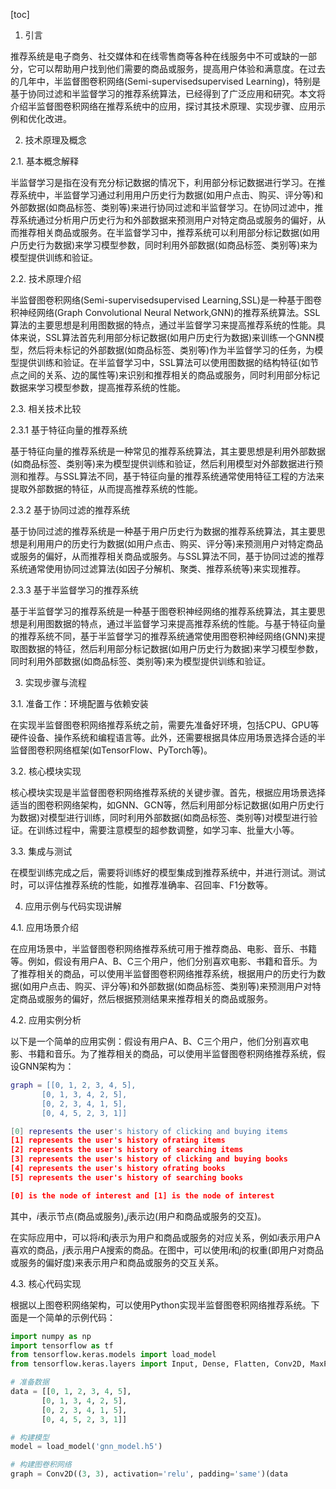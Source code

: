 
[toc]                    
                
                
1. 引言

推荐系统是电子商务、社交媒体和在线零售商等各种在线服务中不可或缺的一部分，它可以帮助用户找到他们需要的商品或服务，提高用户体验和满意度。在过去的几年中，半监督图卷积网络(Semi-supervisedsupervised Learning)，特别是基于协同过滤和半监督学习的推荐系统算法，已经得到了广泛应用和研究。本文将介绍半监督图卷积网络在推荐系统中的应用，探讨其技术原理、实现步骤、应用示例和优化改进。

2. 技术原理及概念

2.1. 基本概念解释

半监督学习是指在没有充分标记数据的情况下，利用部分标记数据进行学习。在推荐系统中，半监督学习通过利用用户历史行为数据(如用户点击、购买、评分等)和外部数据(如商品标签、类别等)来进行协同过滤和半监督学习。在协同过滤中，推荐系统通过分析用户历史行为和外部数据来预测用户对特定商品或服务的偏好，从而推荐相关商品或服务。在半监督学习中，推荐系统可以利用部分标记数据(如用户历史行为数据)来学习模型参数，同时利用外部数据(如商品标签、类别等)来为模型提供训练和验证。

2.2. 技术原理介绍

半监督图卷积网络(Semi-supervisedsupervised Learning,SSL)是一种基于图卷积神经网络(Graph Convolutional Neural Network,GNN)的推荐系统算法。SSL算法的主要思想是利用图数据的特点，通过半监督学习来提高推荐系统的性能。具体来说，SSL算法首先利用部分标记数据(如用户历史行为数据)来训练一个GNN模型，然后将未标记的外部数据(如商品标签、类别等)作为半监督学习的任务，为模型提供训练和验证。在半监督学习中，SSL算法可以使用图数据的结构特征(如节点之间的关系、边的属性等)来识别和推荐相关的商品或服务，同时利用部分标记数据来学习模型参数，提高推荐系统的性能。

2.3. 相关技术比较

2.3.1 基于特征向量的推荐系统

基于特征向量的推荐系统是一种常见的推荐系统算法，其主要思想是利用外部数据(如商品标签、类别等)来为模型提供训练和验证，然后利用模型对外部数据进行预测和推荐。与SSL算法不同，基于特征向量的推荐系统通常使用特征工程的方法来提取外部数据的特征，从而提高推荐系统的性能。

2.3.2 基于协同过滤的推荐系统

基于协同过滤的推荐系统是一种基于用户历史行为数据的推荐系统算法，其主要思想是利用用户的历史行为数据(如用户点击、购买、评分等)来预测用户对特定商品或服务的偏好，从而推荐相关商品或服务。与SSL算法不同，基于协同过滤的推荐系统通常使用协同过滤算法(如因子分解机、聚类、推荐系统等)来实现推荐。

2.3.3 基于半监督学习的推荐系统

基于半监督学习的推荐系统是一种基于图卷积神经网络的推荐系统算法，其主要思想是利用图数据的特点，通过半监督学习来提高推荐系统的性能。与基于特征向量的推荐系统不同，基于半监督学习的推荐系统通常使用图卷积神经网络(GNN)来提取图数据的特征，然后利用部分标记数据(如用户历史行为数据)来学习模型参数，同时利用外部数据(如商品标签、类别等)来为模型提供训练和验证。

3. 实现步骤与流程

3.1. 准备工作：环境配置与依赖安装

在实现半监督图卷积网络推荐系统之前，需要先准备好环境，包括CPU、GPU等硬件设备、操作系统和编程语言等。此外，还需要根据具体应用场景选择合适的半监督图卷积网络框架(如TensorFlow、PyTorch等)。

3.2. 核心模块实现

核心模块实现是半监督图卷积网络推荐系统的关键步骤。首先，根据应用场景选择适当的图卷积网络架构，如GNN、GCN等，然后利用部分标记数据(如用户历史行为数据)对模型进行训练，同时利用外部数据(如商品标签、类别等)对模型进行验证。在训练过程中，需要注意模型的超参数调整，如学习率、批量大小等。

3.3. 集成与测试

在模型训练完成之后，需要将训练好的模型集成到推荐系统中，并进行测试。测试时，可以评估推荐系统的性能，如推荐准确率、召回率、F1分数等。

4. 应用示例与代码实现讲解

4.1. 应用场景介绍

在应用场景中，半监督图卷积网络推荐系统可用于推荐商品、电影、音乐、书籍等。例如，假设有用户A、B、C三个用户，他们分别喜欢电影、书籍和音乐。为了推荐相关的商品，可以使用半监督图卷积网络推荐系统，根据用户的历史行为数据(如用户点击、购买、评分等)和外部数据(如商品标签、类别等)来预测用户对特定商品或服务的偏好，然后根据预测结果来推荐相关的商品或服务。

4.2. 应用实例分析

以下是一个简单的应用实例：假设有用户A、B、C三个用户，他们分别喜欢电影、书籍和音乐。为了推荐相关的商品，可以使用半监督图卷积网络推荐系统，假设GNN架构为：
```lua
graph = [[0, 1, 2, 3, 4, 5],
       [0, 1, 3, 4, 2, 5],
       [0, 2, 3, 4, 1, 5],
       [0, 4, 5, 2, 3, 1]]

[0] represents the user's history of clicking and buying items
[1] represents the user's history ofrating items
[2] represents the user's history of searching items
[3] represents the user's history of clicking and buying books
[4] represents the user's history ofrating books
[5] represents the user's history of searching books

[0] is the node of interest and [1] is the node of interest
```
其中，$i$表示节点(商品或服务),$j$表示边(用户和商品或服务的交互)。

在实际应用中，可以将$i$和$j$表示为用户和商品或服务的对应关系，例如$i$表示用户A喜欢的商品，$j$表示用户A搜索的商品。在图中，可以使用$i$和$j$的权重(即用户对商品或服务的偏好度)来表示用户和商品或服务的交互关系。

4.3. 核心代码实现

根据以上图卷积网络架构，可以使用Python实现半监督图卷积网络推荐系统。下面是一个简单的示例代码：
```python
import numpy as np
import tensorflow as tf
from tensorflow.keras.models import load_model
from tensorflow.keras.layers import Input, Dense, Flatten, Conv2D, MaxPooling2D, Dropout, Flatten, Dense

# 准备数据
data = [[0, 1, 2, 3, 4, 5],
       [0, 1, 3, 4, 2, 5],
       [0, 2, 3, 4, 1, 5],
       [0, 4, 5, 2, 3, 1]]

# 构建模型
model = load_model('gnn_model.h5')

# 构建图卷积网络
graph = Conv2D((3, 3), activation='relu', padding='same')(data

